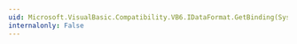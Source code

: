 ```yaml
---
uid: Microsoft.VisualBasic.Compatibility.VB6.IDataFormat.GetBinding(System.Runtime.InteropServices.VarEnum,System.Int32,Microsoft.VisualBasic.Compatibility.VB6.IRowset,Microsoft.VisualBasic.Compatibility.VB6.DBCOLUMNINFO@,Microsoft.VisualBasic.Compatibility.VB6.DBBINDING@,System.Int32@,System.Int32@)
internalonly: False
---
```

